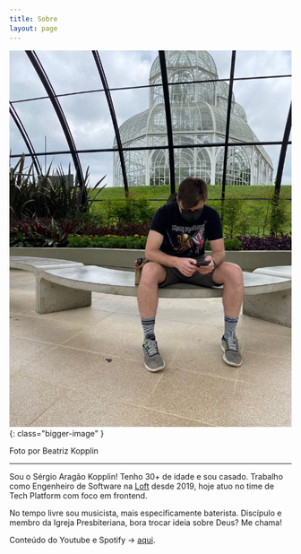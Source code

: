 ```yaml
---
title: Sobre
layout: page
---
```


![Jardim Botânico, Curitiba](https://raw.githubusercontent.com/sergiokopplin/koppl.in/gh-pages/assets/images/blog/01-22/29-01.jpg){: class="bigger-image" }

<figcaption class="caption">Foto por Beatriz Kopplin</figcaption>

---

Sou o Sérgio Aragão Kopplin! Tenho 30+ de idade e sou casado.
Trabalho como Engenheiro de Software na [Loft](https://loft.com.br/) desde 2019, hoje atuo no time de Tech Platform com foco em frontend.

No tempo livre sou musicista, mais especificamente baterista.
Discípulo e membro da Igreja Presbiteriana, bora trocar ideia sobre Deus? Me chama!

Conteúdo do Youtube e Spotify -> [aqui](https://linktr.ee/kopplin).

